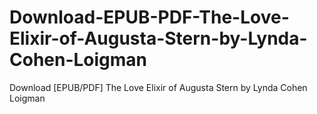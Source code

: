 # Download-EPUB-PDF-The-Love-Elixir-of-Augusta-Stern-by-Lynda-Cohen-Loigman
Download [EPUB/PDF] The Love Elixir of Augusta Stern by Lynda Cohen Loigman
